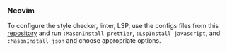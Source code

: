 ### Neovim

To configure the style checker, linter, LSP, use the configs files from this [repository](https://github.com/anarchaworld/dotfiles/tree/main/.config/nvim)
and run `:MasonInstall prettier`, `:LspInstall javascript`, and `:MasonInstall json` and choose appropriate options.
